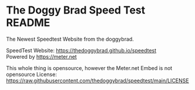 # The Doggy Brad Speed Test README
The Newest Speedtest Website from the doggybrad.

SpeedTest Website: https://thedoggybrad.github.io/speedtest
<br>
Powered by https://meter.net

This whole thing is opensource, however the Meter.net Embed is not opensource
License: https://raw.githubusercontent.com/thedoggybrad/speedtest/main/LICENSE
